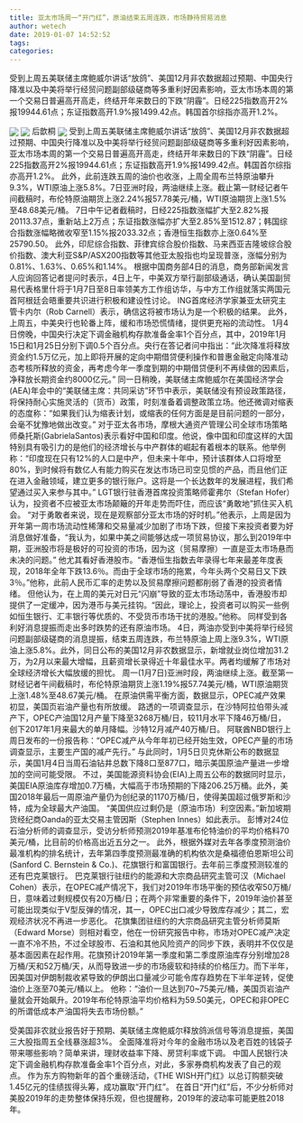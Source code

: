 ```yaml
---
title: 亚太市场周一“开门红”，原油结束五周连跌，市场静待贸易消息
author: wetech
date: 2019-01-07 14:52:52
tags: 
categories: 
---
```

受到上周五美联储主席鲍威尔讲话“放鸽”、美国12月非农数据超过预期、中国央行降准以及中美将举行经贸问题副部级磋商等多重利好因素影响，亚太市场本周的第一个交易日普遍高开高走，终结开年来数日的下跌“阴霾”。日经225指数高开2%报19944.61点；东证指数高开1.9%报1499.42点。韩国首尔综指亦高开1.2%。
<!-- more -->
<img align="center" border="0" src="https://imgcdn.yicai.com/uppics/images/2019/01/8976ab18163164b8c1ea03a448746dfe.jpg" />
<img align="center" border="0" src="https://imgcdn.yicai.com/uppics/images/2019/01/60c0e7dccec2d02da1d267019fe3c1b2.jpg" />
后歆桐
<img align="center" border="0" src="https://imgcdn.yicai.com/uppics/images/2019/01/85c927941f6acefe359ef094013872f1.jpg" />
受到上周五美联储主席鲍威尔讲话“放鸽”、美国12月非农数据超过预期、中国央行降准以及中美将举行经贸问题副部级磋商等多重利好因素影响，亚太市场本周的第一个交易日普遍高开高走，终结开年来数日的下跌“阴霾”。日经225指数高开2%报19944.61点；东证指数高开1.9%报1499.42点。韩国首尔综指亦高开1.2%。
此外，此前连跌五周的油价也收涨，上周全周布兰特原油攀升9.3%，WTI原油上涨5.8%。7日亚洲时段，两油继续上涨。截止第一财经记者午间截稿时，布伦特原油期货上涨2.24%报57.78美元/桶，WTI原油期货上涨1.5%至48.68美元/桶。
7日中午记者截稿时，日经225指数涨幅扩大至2.82%报20113.37点，重新站上2万点；东证指数涨幅亦扩大至2.85%至1512.87；韩国综合指数涨幅略微收窄至1.15%报2033.32点；香港恒生指数亦上涨0.64%至25790.50。
此外，印尼综合指数、菲律宾综合股价指数、马来西亚吉隆坡综合股价指数、澳大利亚S&P/ASX200指数等其他亚太股指也均呈现普涨，涨幅分别为0.81%、1.63%、0.65%和1.14%。
根据中国商务部4日的消息，商务部新闻发言人应询回答记者提问时表示，4日上午，中美双方举行副部级通话，确认美国副贸易代表格里什将于1月7日至8日率领美方工作组访华，与中方工作组就落实两国元首阿根廷会晤重要共识进行积极和建设性讨论。
ING首席经济学家兼亚太研究主管卡内尔（Rob Carnell）表示，确信这将被市场认为是一个积极的结果。
此外，上周五，中美央行也轮番上阵，缓和市场恐慌情绪，提供更充裕的流动性。
1月4日傍晚，中国央行决定下调金融机构存款准备金率1个百分点，其中，2019年1月15日和1月25日分别下调0.5个百分点。央行在答记者问中指出：“此次降准将释放资金约1.5万亿元，加上即将开展的定向中期借贷便利操作和普惠金融定向降准动态考核所释放的资金，再考虑今年一季度到期的中期借贷便利不再续做的因素后，净释放长期资金约8000亿元。”
同一日稍晚，美联储主席鲍威尔在美国经济学会(AEA)年会中的“美联储主席：共同采访”环节中表示，美联储没有预设政策路径，将保持耐心实施灵活的（货币）政策，时刻准备着调整政策立场。他还微调对缩表的态度称：“如果我们认为缩表计划，或缩表的任何方面是是目前问题的一部分，会毫不犹豫地做出改变。”
对于亚太各市场，摩根大通资产管理公司全球市场策略师桑托斯(GabrielaSantos)表示看好中国和印度。他说，像中国和印度这样的大国特别具有吸引力的是他们的经济增长与中产群体的崛起有着根本的联系。他举例称：“印度现在只有12%的人口是中产，但未来十年中，预计该群体人口将增至80%，到时候将有数亿人有能力购买在发达市场已司空见惯的产品，而且他们正在进入金融领域，建立更多的银行账户。这将是一个长达数年的发展进程，我们希望通过买入来参与其中。”
LGT银行驻香港首席投资策略师霍弗尔（Stefan Hofer）认为，投资者不应被亚太市场颠簸的开年走势而吓住，而应该“勇敢地”抓住买入机会。
“对于勇敢者来说，现在是观察部分亚太市场的好时机。”他表示，上周是因为开年第一周市场流动性稀薄和交易量减少加剧了市场下跌，但接下来投资者要为好消息做好准备，“我认为，如果中美之间能够达成一项贸易协议，那么到2019年中期，亚洲股市将是极好的可投资的市场，因为这（贸易摩擦）一直是亚太市场悬而未决的问题。”
他尤其看好香港股市。“香港恒生指数去年录得七年来最差年度表现，2018年全年下跌13.6％。而由于全球市场的拖累，今年头两个交易日又下跌3％。”他称，此前人民币汇率的走势以及贸易摩擦问题都削弱了香港的投资者情绪。
但他认为，在上周的美元对日元“闪崩”导致的亚太市场动荡中，香港股市却提供了一定缓冲，因为港币与美元挂钩。“因此，理论上，投资者可以购买一些例如恒生银行、汇丰银行等优质的、不受货币市场干扰的港股。”他称。
同样受到各利好消息提振而走出多时跌势的还有原油市场。
4日，两油亦受到中美将举行经贸问题副部级磋商的消息提振，结束五周连跌，布兰特原油上周上涨9.3%，WTI原油上涨5.8%。此外，同日公布的美国12月非农数据显示，新增就业岗位增加31.2万，为2月以来最大增幅，且薪资增长录得近十年最佳水平。两者均缓解了市场对全球经济增长大幅放缓的担忧。
周一(1月7日)亚洲时段，两油继续上涨。截至第一财经记者午间截稿时，布伦特原油期货上涨1.19%报57.74美元/桶，WTI原油期货上涨1.48%至48.67美元/桶。
在原油供需平衡方面，数据显示，OPEC减产效果初显，美国页岩油产量也有所放缓。
路透的一项调查显示，在沙特阿拉伯带头减产下，OPEC产油国12月产量下降至3268万桶/日，较11月水平下降46万桶/日，创下2017年1月来最大的单月降幅。沙特12月减产40万桶/日。
阿联酋NBD银行上周日发布的一份报告称：“OPEC减产从今年年初已经开始生效，OPEC产量的市场调查显示，主要生产国的减产先行。”
与此同时，1月5日贝克休斯公布的数据显示，美国1月4日当周石油钻井总数下降8口至877口，暗示美国原油产量进一步增加的空间可能受限。
不过，美国能源资料协会(EIA)上周五公布的数据同时显示，美国EIA原油库存增加0.7万桶，大幅高于市场预期的下降206.25万桶。此外，美国2018年最后一周原油产量仍为创纪录的1170万桶/日，使得美国超过俄罗斯和沙特，成为全球最大产油国。
“美国供应过剩仍是（原油市场）利空因素。”新加坡期货经纪商Oanda的亚太交易主管因斯（Stephen Innes）如此表示。
彭博对24位石油分析师的调查显示，受访分析师预测2019年基准布伦特油价的平均价格料70美元/桶，比目前的价格高出近五分之一。
此外，根据外媒对去年各季度预测油价最准机构的排名统计，去年第四季度预测最准确的机构依次是桑福德伯恩斯坦公司(Sanford C. Bernstein & Co.)、花旗银行和富国银行。去年前三季度预测较准的还有巴克莱银行。
巴克莱银行驻纽约的能源和大宗商品研究主管可汉（Michael Cohen）表示，在OPEC减产情况下，我们对2019年市场平衡的预估收窄50万桶/日，意味着过剩规模仅有20万桶/日；在两个非常重要的条件下，2019年油价甚至可能出现类似于V型反弹的情况，其一，OPEC出口减少导致库存减少；其二，宏观经济状况不再进一步恶化。
花旗集团驻纽约的大宗商品研究主管分析师莫斯（Edward Morse）则相对看空，他在一份研究报告中称，市场对OPEC减产决定一直不冷不热，不过全球股市、石油和其他风险资产的同步下跌，表明并不仅仅是基本面因素在起作用。花旗预计2019年第一季度和第二季度原油库存分别增加28万桶/天和52万桶/天，从而导致进一步的市场疲软和持续的价格压力。而下半年，因美国对伊朗制裁收紧导致的伊朗出口量减少可能令库存趋势在下半年逆转，促使油价上涨至70美元/桶以上。
他称：“油价一旦达到70~75美元/桶，美国页岩油产量就会开始飙升。2019年布伦特原油平均价格料为59.50美元，OPEC和非OPEC的所谓低成本产油国将失去市场份额。”
 
 
受美国非农就业报告好于预期、美联储主席鲍威尔释放鸽派信号等消息提振，美国三大股指周五全线暴涨超3%。
全面降准将对今年的金融市场以及老百姓的钱袋子带来哪些影响？简单来讲，理财收益率下降、房贷利率或下调。
中国人民银行决定下调金融机构存款准备金率1个百分点，对此，多家券商机构发表了自己的观点。
作为东方购物新年的首个重磅活动，《THE WISH开门红》以总订购额突破1.45亿元的佳绩拔得头筹，成功赢取“开门红”。
在首日“开门红”后，不少分析师对美股2019年的走势整体保持乐观，但也提醒称，2019年的波动率可能更胜2018年。
